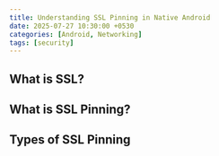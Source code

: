 ```yaml
---
title: Understanding SSL Pinning in Native Android
date: 2025-07-27 10:30:00 +0530
categories: [Android, Networking]
tags: [security]
---
```


## What is SSL?

## What is SSL Pinning?

## Types of SSL Pinning

